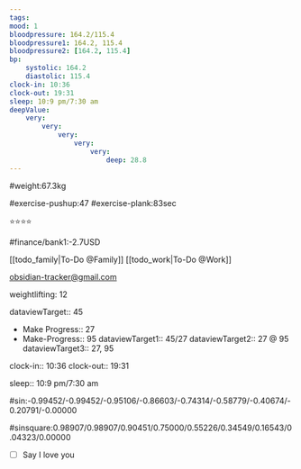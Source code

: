 ```yaml
---
tags: 
mood: 1
bloodpressure: 164.2/115.4
bloodpressure1: 164.2, 115.4
bloodpressure2: [164.2, 115.4]
bp:
    systolic: 164.2
    diastolic: 115.4
clock-in: 10:36
clock-out: 19:31
sleep: 10:9 pm/7:30 am
deepValue: 
    very: 
        very: 
            very: 
                very: 
                    very: 
                        deep: 28.8
---
```


#weight:67.3kg

#exercise-pushup:47
#exercise-plank:83sec


⭐⭐⭐⭐


#finance/bank1:-2.7USD

[[todo_family|To-Do @Family]]
[[todo_work|To-Do @Work]]

obsidian-tracker@gmail.com

weightlifting: 12

dataviewTarget:: 45
- Make Progress:: 27
- Make-Progress:: 95
dataviewTarget1:: 45/27
dataviewTarget2:: 27 @ 95
dataviewTarget3:: 27, 95

clock-in:: 10:36
clock-out:: 19:31

sleep:: 10:9 pm/7:30 am

#sin:-0.99452/-0.99452/-0.95106/-0.86603/-0.74314/-0.58779/-0.40674/-0.20791/-0.00000

#sinsquare:0.98907/0.98907/0.90451/0.75000/0.55226/0.34549/0.16543/0.04323/0.00000

- [ ] Say I love you

